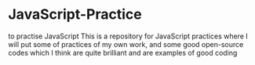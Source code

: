 # JavaScript-Practice
to practise JavaScript
This is a repository for JavaScript practices where I will put some of practices of my own work, and some good open-source codes which I think are quite brilliant and are examples of good coding
